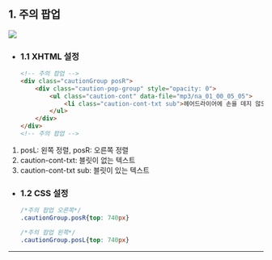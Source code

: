 ## 1. 주의 팝업

<img src="https://user-images.githubusercontent.com/95833863/180596226-1565555a-a87b-4cc1-9693-6fe792e35300.jpg">

* ### 1.1 XHTML 설정
    ```html
    <!-- 주의 팝업 -->
    <div class="cautionGroup posR">
        <div class="caution-pop-group" style="opacity: 0">
            <ul class="caution-cont" data-file="mp3/na_01_00_05_05">
                <li class="caution-cont-txt sub">헤어드라이어에 손을 데지 않도록<br/>안전 장갑을 착용해요.</li>
            </ul>
        </div>
    </div>
    <!-- 주의 팝업 -->
    ```
1. posL: 왼쪽 정렬, posR: 오른쪽 정렬
2. caution-cont-txt: 블릿이 없는 텍스트
3. caution-cont-txt sub: 블릿이 있는 텍스트

* ### 1.2 CSS 설정
    ```css
    /*주의 팝업 오른쪽*/
    .cautionGroup.posR{top: 740px}
    
    /*주의 팝업 왼쪽*/
    .cautionGroup.posL{top: 740px}
    ```
***











